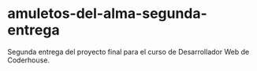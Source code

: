 # amuletos-del-alma-segunda-entrega

Segunda entrega del proyecto final para el curso de Desarrollador Web de Coderhouse.
